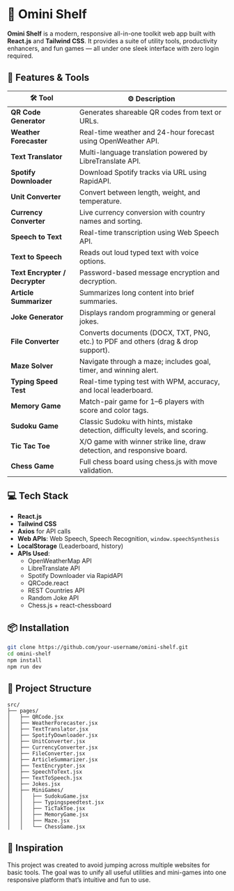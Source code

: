 # 🧰 Omini Shelf

**Omini Shelf** is a modern, responsive all-in-one toolkit web app built with **React.js** and **Tailwind CSS**. It provides a suite of utility tools, productivity enhancers, and fun games — all under one sleek interface with zero login required.

## 🚀 Features & Tools

| 🛠️ Tool              | ⚙️ Description |
|-----------------------|---------------|
| **QR Code Generator** | Generates shareable QR codes from text or URLs. |
| **Weather Forecaster** | Real-time weather and 24-hour forecast using OpenWeather API. |
| **Text Translator**   | Multi-language translation powered by LibreTranslate API. |
| **Spotify Downloader**| Download Spotify tracks via URL using RapidAPI. |
| **Unit Converter**    | Convert between length, weight, and temperature. |
| **Currency Converter**| Live currency conversion with country names and sorting. |
| **Speech to Text**    | Real-time transcription using Web Speech API. |
| **Text to Speech**    | Reads out loud typed text with voice options. |
| **Text Encrypter / Decrypter** | Password-based message encryption and decryption. |
| **Article Summarizer**| Summarizes long content into brief summaries. |
| **Joke Generator**    | Displays random programming or general jokes. |
| **File Converter**    | Converts documents (DOCX, TXT, PNG, etc.) to PDF and others (drag & drop support). |
| **Maze Solver**       | Navigate through a maze; includes goal, timer, and winning alert. |
| **Typing Speed Test** | Real-time typing test with WPM, accuracy, and local leaderboard. |
| **Memory Game**       | Match-pair game for 1–6 players with score and color tags. |
| **Sudoku Game**       | Classic Sudoku with hints, mistake detection, difficulty levels, and scoring. |
| **Tic Tac Toe**       | X/O game with winner strike line, draw detection, and responsive board. |
| **Chess Game**        | Full chess board using chess.js with move validation. |

## 💻 Tech Stack

- **React.js**
- **Tailwind CSS**
- **Axios** for API calls
- **Web APIs**: Web Speech, Speech Recognition, `window.speechSynthesis`
- **LocalStorage** (Leaderboard, history)
- **APIs Used**:
  - OpenWeatherMap API
  - LibreTranslate API
  - Spotify Downloader via RapidAPI
  - QRCode.react
  - REST Countries API
  - Random Joke API
  - Chess.js + react-chessboard

## 📦 Installation

```bash
git clone https://github.com/your-username/omini-shelf.git
cd omini-shelf
npm install
npm run dev
```

## 📁 Project Structure

```
src/
├── pages/
│   ├── QRCode.jsx
│   ├── WeatherForecaster.jsx
│   ├── TextTranslator.jsx
│   ├── SpotifyDownloader.jsx
│   ├── UnitConverter.jsx
│   ├── CurrencyConverter.jsx
│   ├── FileConverter.jsx
│   ├── ArticleSummarizer.jsx
│   ├── TextEncrypter.jsx
│   ├── SpeechToText.jsx
│   ├── TextToSpeech.jsx
│   ├── Jokes.jsx
│   ├── MiniGames/
│   │   ├── SudokuGame.jsx
│   │   ├── Typingspeedtest.jsx
│   │   ├── TicTakToe.jsx
│   │   ├── MemoryGame.jsx
│   │   ├── Maze.jsx
│   │   └── ChessGame.jsx
```

## 🧠 Inspiration

This project was created to avoid jumping across multiple websites for basic tools. The goal was to unify all useful utilities and mini-games into one responsive platform that’s intuitive and fun to use.


